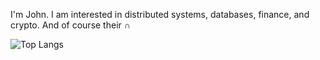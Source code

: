 I'm John. I am interested in distributed systems, databases, finance, and crypto. And of course their ∩

![Top Langs](https://github-readme-stats.vercel.app/api/top-langs/?username=chadoverfl0w&show_icons=true&theme=light)
